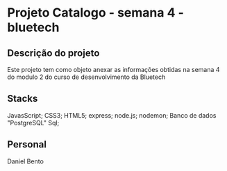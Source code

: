 # Projeto Catalogo -  semana 4 - bluetech

## Descrição do projeto
Este projeto tem como objeto anexar as informações obtidas na semana 4 do modulo 2 do curso de desenvolvimento da Bluetech

## Stacks
JavasScript;
CSS3;
HTML5;
express;
node.js;
nodemon;
Banco de dados "PostgreSQL"
Sql;

## Personal 
Daniel Bento 
<a></a>
